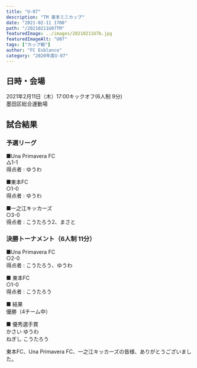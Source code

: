 ```yaml
---
title: "U-07"
description: "TM 東本ミニカップ"
date: "2021-02-11 1700"
path: "/20210211U07TM"
featuredImage: ../images/20210211U7b.jpg
featuredImageAlt: "U07"
tags: ["カップ戦"]
author: "FC Esblanco"
category: "2020年度U-07"
---
```


## 日時・会場

2021年2月11日（木）17:00キックオフ(6人制 9分)<br>
墨田区総合運動場

## 試合結果

### 予選リーグ

■Una Primavera FC<br>
    △1-1<br>
    得点者 : ゆうわ

■東本FC<br>
    ○1-0<br>
    得点者 : ゆうわ

■一之江キッカーズ<br>
   ○3-0<br>
   得点者 : こうたろう2、まさと

### 決勝トーナメント（6人制 11分）

■Una Primavera FC<br>
    ○2-0<br>
    得点者 : こうたろう、ゆうわ

■ 東本FC<br>
    ○1-0<br>
    得点者 : こうたろう

■ 結果<br>
優勝（4チーム中）

■ 優秀選手賞<br>
かさい ゆうわ<br>
ねぎし こうたろう


東本FC、Una Primavera FC、一之江キッカーズの皆様、ありがとうございました。
